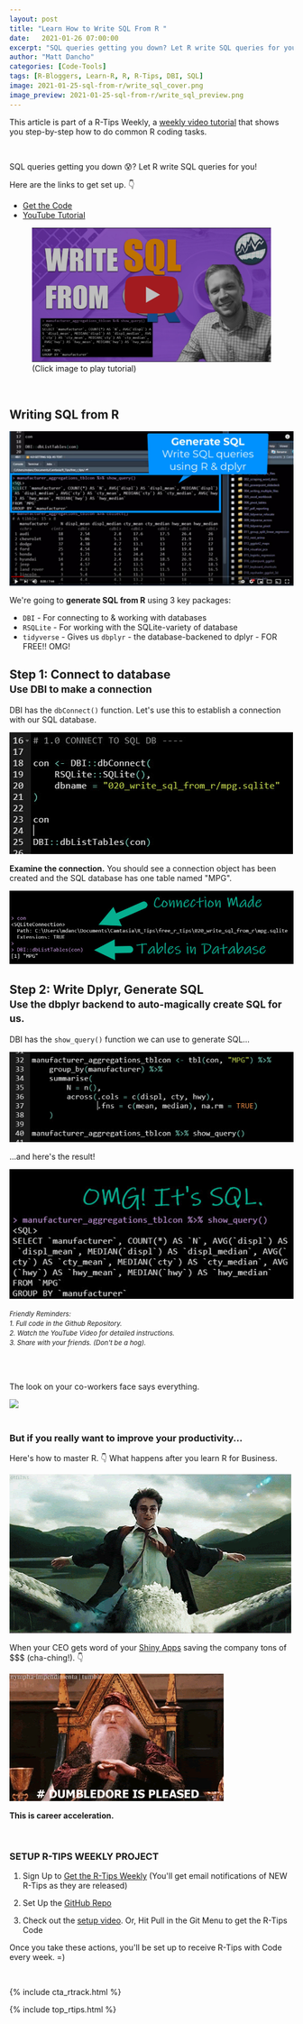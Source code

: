 ```yaml
---
layout: post
title: "Learn How to Write SQL From R "
date:   2021-01-26 07:00:00
excerpt: "SQL queries getting you down? Let R write SQL queries for you!"
author: "Matt Dancho"
categories: [Code-Tools]
tags: [R-Bloggers, Learn-R, R, R-Tips, DBI, SQL]
image: 2021-01-25-sql-from-r/write_sql_cover.png
image_preview: 2021-01-25-sql-from-r/write_sql_preview.png
---
```




This article is part of a R-Tips Weekly, a [weekly video tutorial](https://mailchi.mp/business-science/r-tips-newsletter) that shows you step-by-step how to do common R coding tasks.

<br/>


SQL queries getting you down 😰? Let R write SQL queries for you!

Here are the links to get set up. 👇

- [Get the Code](https://mailchi.mp/business-science/r-tips-newsletter)
- [YouTube Tutorial](https://youtu.be/0zP_nx3-k6E)


<figure class="text-center">
    <a href="https://youtu.be/0zP_nx3-k6E"><img src="/assets/2021-01-25-sql-from-r/video_thumb.png" border="0" /></a>
  <figcaption>(Click image to play tutorial)</figcaption>
</figure>

<br>



## Writing SQL from R

![](/assets/2021-01-25-sql-from-r/generate-sql-from-r.jpg)

We're going to **generate SQL from R** using 3 key packages:
- `DBI` - For connecting to & working with databases
- `RSQLite` - For working with the SQLite-variety of database
- `tidyverse` - Gives us `dbplyr` - the database-backened to dplyr - FOR FREE!! OMG!


<h2>Step 1: Connect to database<br><small>Use DBI to make a connection</small></h2>

DBI has the `dbConnect()` function. Let's use this to establish a connection with our SQL database. 

![](/assets/2021-01-25-sql-from-r/db_connect.jpg)

**Examine the connection.** You should see a connection object has been created and the SQL database has one table named "MPG".

![](/assets/2021-01-25-sql-from-r/db_connect_2.jpg)


<h2>Step 2: Write Dplyr, Generate SQL<br>
<small>Use the dbplyr backend to auto-magically create SQL for us.</small></h2>

DBI has the `show_query()` function we can use to generate SQL... 

![](/assets/2021-01-25-sql-from-r/show_query_1.jpg)

...and here's the result!

![](/assets/2021-01-25-sql-from-r/show_query_2.jpg)

<p class="text-center"><small><i>
    Friendly Reminders:<br>
    1. Full code in the Github Repository.<br>
    2. Watch the YouTube Video for detailed instructions.<br>
    3. Share with your friends. (Don't be a hog).
</i></small></p>



<br><br>

<div class="text-center">
    <p>The look on your co-workers face says everything.</p>
    <img src="/assets/2021-01-25-sql-from-r/shocked.gif">
</div>


<br>

### But if you really want to improve your productivity... 

<p class="text-center">
    Here's how to master R.  👇
    What happens after you learn R for Business. 
</p>

<img src="/assets/2021-01-25-sql-from-r/harry.gif">


When your CEO gets word of your [Shiny Apps](https://www.business-science.io/business/2020/08/05/build-data-science-app-3-months.html) saving the company tons of $$$ (cha-ching!). 👇

<img src="/assets/2021-01-25-sql-from-r/wizard.gif">


<p class="text-center"><strong>This is career acceleration.</strong></p>



<br>

### SETUP R-TIPS WEEKLY PROJECT

1. Sign Up to [Get the R-Tips Weekly](https://mailchi.mp/business-science/r-tips-newsletter) (You'll get email notifications of NEW R-Tips as they are released)

2. Set Up the [GitHub Repo](https://github.com/business-science/free_r_tips)

3. Check out the [setup video](https://youtu.be/F7aYV0RPyD0). Or, Hit Pull in the Git Menu to get the R-Tips Code

Once you take these actions, you'll be set up to receive R-Tips with Code every week. =)

<br>

{% include cta_rtrack.html %}

{% include top_rtips.html %}
